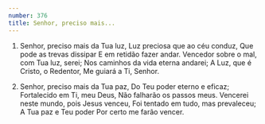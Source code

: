 ```yaml
---
number: 376
title: Senhor, preciso mais...
---
```


1. Senhor, preciso mais da Tua luz,
  Luz preciosa que ao céu conduz,
  Que pode as trevas dissipar
  E em retidão fazer andar.
  Vencedor sobre o mal, com Tua luz, serei;
  Nos caminhos da vida eterna andarei;
  A Luz, que é Cristo, o Redentor,
  Me guiará a Ti, Senhor.

2. Senhor, preciso mais da Tua paz,
  Do Teu poder eterno e eficaz;
  Fortalecido em Ti, meu Deus,
  Não falharão os passos meus.
  Vencerei neste mundo, pois Jesus venceu,
  Foi tentado em tudo, mas prevaleceu;
  A Tua paz e Teu poder
  Por certo me farão vencer.
